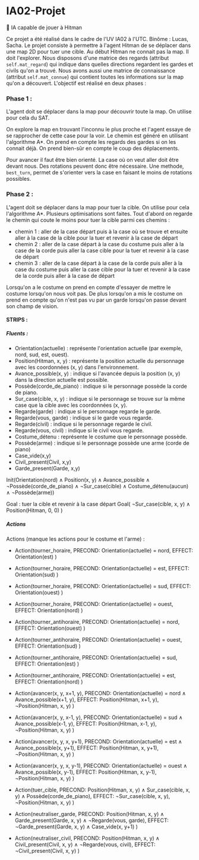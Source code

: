 # IA02-Projet
:robot: IA capable de jouer à Hitman

Ce projet a été réalisé dans le cadre de l'UV IA02 à l'UTC.
Binôme : Lucas, Sacha.
Le projet consiste à permettre à l'agent Hitman de se déplacer dans une map 2D pour tuer une cible.
Au début Hitman ne connait pas la map. Il doit l'explorer.
Nous disposons d'une matrice des regards (attribut ```self.mat_regard```) qui indique dans quelles directions regardent les gardes et civils qu'on a trouvé.
Nous avons aussi une matrice de connaissance (attribut ```self.mat_connue```) qui contient toutes les informations sur la map qu'on a découvert.
L'objectif est réalisé en deux phases : 

### Phase 1 :
L'agent doit se déplacer dans la map pour découvrir toute la map.
On utilise pour cela du SAT.

On explore la map en trouvant l'inconnu le plus proche et l'agent essaye de se rapprocher de cette case pour la voir.
Le chemin est généré en utilisant l'algorithme A*. On prend en compte les regards des gardes si on les connait déjà. On prend bien-sûr en compte le coup des déplacements.

Pour avancer il faut être bien orienté. La case où on veut aller doit être devant nous.
Des rotations peuvent donc être nécessaire. Une methode, ```best_turn```, permet de s'orienter vers la case
en faisant le moins de rotations possibles.



### Phase 2 :
L'agent doit se déplacer dans la map pour tuer la cible.
On utilise pour cela l'algorithme A*. Plusieurs optimisations sont faites.
Tout d'abord on regarde le chemin qui coute le moins pour tuer la cible parmi ces chemins :

* chemin 1 : aller de la case départ puis à la case où se trouve et ensuite aller à la case de la cible pour la tuer et revenir à la case de départ
* chemin 2 : aller de la case départ à la case du costume puis aller à la case de la corde puis aller la case cible pour la tuer et revenir à la case de départ
* chemin 3 : aller de la case départ à la case de la corde puis aller à la case du costume puis aller la case cible pour la tuer et revenir à la case de la corde puis aller à la case de départ


Lorsqu'on a le costume on prend en compte d'essayer de mettre le costume lorsqu'on nous voit pas. 
De plus lorsqu'on a mis le costume on prend en compte qu'on n'est pas vu par un garde lorsqu'on passe devant
son champ de vision.

#### STRIPS :
##### Fluents :

* Orientation(actuelle) : représente l'orientation actuelle (par exemple, nord, sud, est, ouest).
* Position(Hitman, x, y) : représente la position actuelle du personnage avec les coordonnées (x, y) dans l'environnement.
* Avance_possible(x, y) : indique si l'avancée depuis la position (x, y) dans la direction actuelle est possible.
* Possède(corde_de_piano) : indique si le personnage possède la corde de piano.
* Sur_case(cible, x, y) : indique si le personnage se trouve sur la même case que la cible avec les coordonnées (x, y).
* Regarde(garde) : indique si le personnage regarde le garde.
* Regarde(vous, garde) : indique si le garde vous regarde.
* Regarde(civil) : indique si le personnage regarde le civil.
* Regarde(vous, civil) : indique si le civil vous regarde.
* Costume_détenu : représente le costume que le personnage possède.
* Possède(arme) : indique si le personnage possède une arme (corde de piano)
* Case_vide(x,y)
* Civil_present(Civil, x,y)
* Garde_present(Garde, x,y)






Init(Orientation(nord) ∧ Position(x, y) ∧ Avance_possible ∧ ¬Possède(corde_de_piano) ∧ ¬Sur_case(cible) ∧ Costume_détenu(aucun) ∧ ¬Possède(arme))


Goal : tuer la cible et revenir à la case départ
Goal(
¬Sur_case(cible, x, y) ∧ Position(Hitman, 0, 0)
)

##### Actions 
 Actions (manque les actions pour le costume et l'arme) : 
    
* Action(tourner_horaire,
    PRECOND: Orientation(actuelle) = nord,
    EFFECT: Orientation(est)
    )
* Action(tourner_horaire,
PRECOND: Orientation(actuelle) = est,
EFFECT: Orientation(sud)
)
* Action(tourner_horaire,
PRECOND: Orientation(actuelle) = sud,
EFFECT: Orientation(ouest)
)

* Action(tourner_horaire,
PRECOND: Orientation(actuelle) = ouest,
EFFECT: Orientation(nord)
)

* Action(tourner_antihoraire,
PRECOND: Orientation(actuelle) = nord,
EFFECT: Orientation(ouest)
)

* Action(tourner_antihoraire,
PRECOND: Orientation(actuelle) = ouest,
EFFECT: Orientation(sud)
)

* Action(tourner_antihoraire,
PRECOND: Orientation(actuelle) = sud,
EFFECT: Orientation(est)
)

* Action(tourner_antihoraire,
PRECOND: Orientation(actuelle) = est,
EFFECT: Orientation(nord)
)

* Action(avancer(x, y, x+1, y),
PRECOND: Orientation(actuelle) = nord ∧ Avance_possible(x+1, y),
EFFECT: Position(Hitman, x+1, y), ¬Position(Hitman, x, y)
)

* Action(avancer(x, y, x-1, y),
PRECOND: Orientation(actuelle) = sud ∧ Avance_possible(x-1, y),
EFFECT: Position(Hitman, x-1, y), ¬Position(Hitman, x, y)
)

* Action(avancer(x, y, x, y+1),
PRECOND: Orientation(actuelle) = est ∧ Avance_possible(x, y+1),
EFFECT: Position(Hitman, x, y+1), ¬Position(Hitman, x, y)
)

* Action(avancer(x, y, x, y-1),
PRECOND: Orientation(actuelle) = ouest ∧ Avance_possible(x, y-1),
EFFECT: Position(Hitman, x, y-1), ¬Position(Hitman, x, y)
)

* Action(tuer_cible,
PRECOND: Position(Hitman, x, y) ∧ Sur_case(cible, x, y) ∧ Possède(corde_de_piano),
EFFECT: ¬Sur_case(cible, x, y), ¬Position(Hitman, x, y)
)

* Action(neutraliser_garde,
PRECOND: Position(Hitman, x, y) ∧ Garde_present(Garde, x, y) ∧ ¬Regarde(vous, garde),
EFFECT: ¬Garde_present(Garde, x, y) ∧ Case_vide(x, y+1)
)

* Action(neutraliser_civil,
PRECOND: Position(Hitman, x, y) ∧ Civil_present(Civil, x, y) ∧ ¬Regarde(vous, civil),
EFFECT: ¬Civil_present(Civil, x, y)
)
